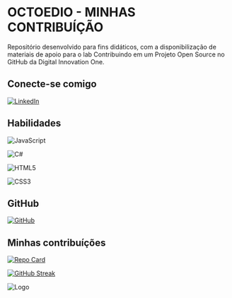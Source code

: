 
# OCTOEDIO - MINHAS CONTRIBUÍÇÃO

Repositório desenvolvido para fins didáticos, com a disponibilização de materiais de apoio para o lab Contribuindo em um Projeto Open Source no GitHub da Digital Innovation One.

## Conecte-se comigo

[![LinkedIn](https://img.shields.io/badge/LinkedIn-000?style=for-the-badge&logo=linkedin&logoColor=0E76A8)](https://www.linkedin.com/in/thayana-fortunato/)



## Habilidades
![JavaScript](https://img.shields.io/badge/JavaScript-000?style=for-the-badge&logo=javascript)

![C#](https://img.shields.io/badge/C%23-000?style=for-the-badge&logo=c-sharp&logoColor=823085)

![HTML5](https://img.shields.io/badge/HTML5-000?style=for-the-badge&logo=html5)

![CSS3](https://img.shields.io/badge/CSS3-000?style=for-the-badge&logo=css3&logoColor=264CE4)



## GitHub
[![GitHub](https://img.shields.io/badge/Github-ec63a1?style=for-the-badge&logo=github&logoColor=fff)](https://github.com/thayana2021js/dio-porte-open-source/)


## Minhas contribuíções
[![Repo Card](https://github-readme-stats.vercel.app/api/pin/?username=thayana2021js&repo&bg_color=000&border_color=fff&show_icons=true&icon_color=fff&title_color=fff&text_color=FFF)](https://github.com/thayana2021js/dio-porte-open-source)



[![GitHub Streak](https://streak-stats.demolab.com/?user=thayana2021js&theme=bear&background=000&border=30A3DC&dates=FFF)](https://git.io/streak-stats)




![Logo](https://dev-to-uploads.s3.amazonaws.com/uploads/articles/th5xamgrr6se0x5ro4g6.png)

